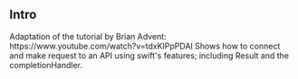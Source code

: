 <h2>Intro</h2>
Adaptation of the tutorial by Brian Advent: https://www.youtube.com/watch?v=tdxKIPpPDAI
Shows how to connect and make request to an API using swift's features; including Result and the completionHandler.
